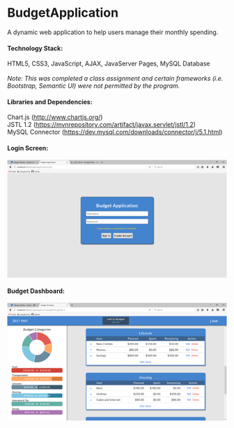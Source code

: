 # BudgetApplication
A dynamic web application to help users manage their monthly spending.

#### Technology Stack:
HTML5, CSS3, JavaScript, AJAX, JavaServer Pages, MySQL Database
<br><br><i>Note: This was completed a class assignment and certain frameworks (i.e. Bootstrap, Semantic UI) were not permitted by the program.</i>

#### Libraries and Dependencies:
Chart.js (http://www.chartjs.org/) <br/>
JSTL 1.2 (https://mvnrepository.com/artifact/javax.servlet/jstl/1.2) <br/>
MySQL Connector (https://dev.mysql.com/downloads/connector/j/5.1.html) <br/>

#### Login Screen:
![alt text](https://github.com/mcarbaugh/BudgetApplication/blob/master/screenshots/login_screen_2017_05_01.png?raw=true)

#### Budget Dashboard:
![alt text](https://github.com/mcarbaugh/BudgetApplication/blob/master/screenshots/budget_summary_2017_05_01.png?raw=true)
